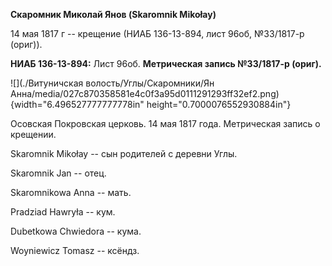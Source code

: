 **Скаромник Миколай Янов (Skaromnik Mikołay)**

14 мая 1817 г -- крещение (НИАБ 136-13-894, лист 96об, №33/1817-р
(ориг)).

**НИАБ 136-13-894:** Лист 96об. **Метрическая запись №33/1817-р
(ориг).**

![](./Витуничская волость/Углы/Скаромники/Ян Анна/media/027c870358581e4c0f3a95d0111291293ff32ef2.png){width="6.496527777777778in"
height="0.7000076552930884in"}

Осовская Покровская церковь. 14 мая 1817 года. Метрическая запись о
крещении.

Skaromnik Mikołay -- сын родителей с деревни Углы.

Skaromnik Jan -- отец.

Skaromnikowa Anna -- мать.

Pradziad Hawryła -- кум.

Dubetkowa Chwiedora -- кума.

Woyniewicz Tomasz -- ксёндз.
